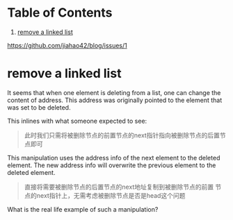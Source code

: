 
# Table of Contents

1.  [remove a linked list](#orgc1bcf95)

<https://github.com/jiahao42/blog/issues/1>


<a id="orgc1bcf95"></a>

# remove a linked list

It seems that when one element is deleting from a list, one can change
the content of address. This address was originally pointed to the
element that was set to be deleted.

This inlines with what someone expected to see:

> 此时我们只需将被删除节点的前置节点的next指针指向被删除节点的后置节点即可

This manipulation uses the address info of the next element to the
deleted element. The new address info will overwrite the previous
element to the deleted element.

> 直接将需要被删除节点的后置节点的next地址复制到被删除节点的前置
> 节点的next指针上，无需考虑被删除节点是否是head这个问题

What is the real life example of such a manipulation?
